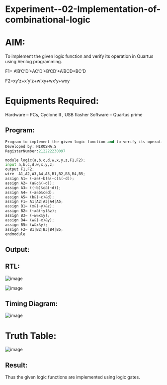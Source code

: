 # Experiment--02-Implementation-of-combinational-logic
# AIM:
To implement the given logic function and verify its operation in Quartus using Verilog programming.

F1= A’B’C’D’+AC’D’+B’CD’+A’BCD+BC’D

F2=xy’z+x’y’z+w’xy+wx’y+wxy

# Equipments Required:
Hardware – PCs, Cyclone II , USB flasher
Software – Quartus prime

## Program:
~~~.py
Program to implement the given logic function and to verify its operations in quartus using Verilog programming.
Developed by: NIROSHA.S
RegisterNumber:212222230097  

module logic(a,b,c,d,w,x,y,z,F1,F2);
input a,b,c,d,w,x,y,z;
output F1,F2;
wire  A1,A2,A3,A4,A5,B1,B2,B3,B4,B5;
assign A1= (~a&(~b)&(~c)&(~d));
assign A2= (a&c&(~d));
assign A3= ((~b)&c&(~d));
assign A4= (~a&b&c&d);
assign A5= (b&(~c)&d);
assign F1= A1|A2|A3|A4|A5;
assign B1= (x&(~y)&z);
assign B2= (~x&(~y)&z);
assign B3= (~w&x&y);
assign B4= (w&(~x)&y);
assign B5= (w&x&y);
assign F2= B1|B2|B3|B4|B5;
endmodule	
~~~
## Output:
## RTL:

![image](https://user-images.githubusercontent.com/121418437/234773695-a001b973-165e-495d-9c14-1fe2766ff089.png)

![image](https://user-images.githubusercontent.com/121418437/234773778-5de0348f-12bb-489e-8492-61c9c97d884d.png)

## Timing Diagram:

![image](https://user-images.githubusercontent.com/121418437/234774005-15fe7a76-a2a2-42df-ae7c-71518f6505a8.png)

# Truth Table:

![image](https://user-images.githubusercontent.com/121418437/234777351-04fa5623-f571-4e7c-9598-0178e8d4012e.png)

## Result:
Thus the given logic functions are implemented using logic gates.
